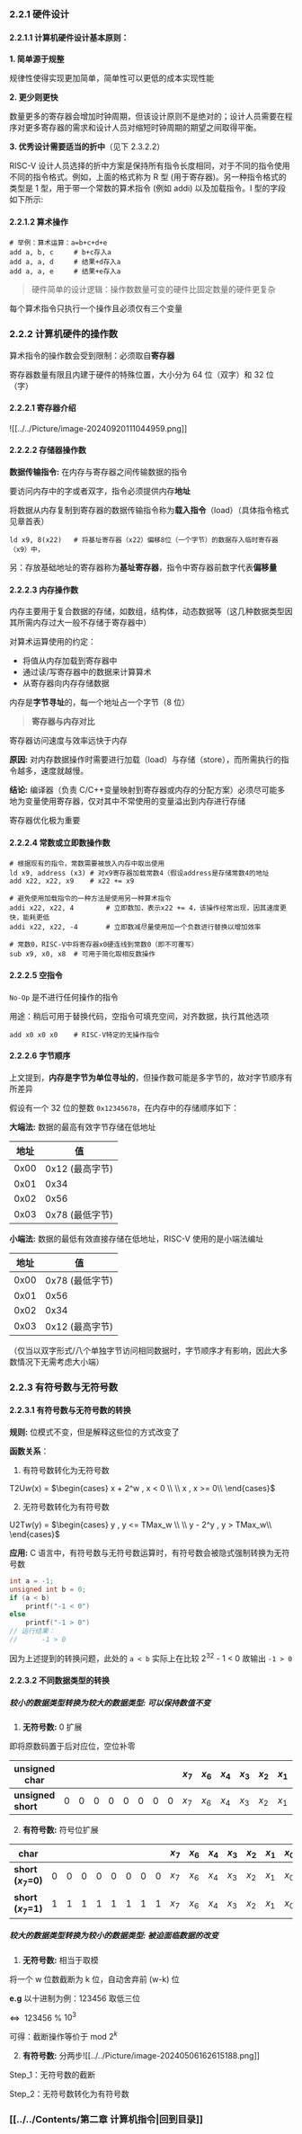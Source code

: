 ### 2.2.1 硬件设计

#### 2.2.1.1 计算机硬件设计基本原则：

**1. 简单源于规整**

规律性使得实现更加简单，简单性可以更低的成本实现性能

**2. 更少则更快**

数量更多的寄存器会增加时钟周期，但该设计原则不是绝对的；设计人员需要在程序对更多寄存器的需求和设计人员对缩短时钟周期的期望之间取得平衡。

**3. 优秀设计需要适当的折中**（见下 2.3.2.2）

RISC-V 设计人员选择的折中方案是保持所有指令长度相同，对于不同的指令使用不同的指令格式。例如，上面的格式称为 R 型 (用于寄存器)。另一种指令格式的类型是 1 型，用于带一个常数的算术指令 (例如 addi) 以及加载指令。I 型的字段如下所示:

#### 2.2.1.2 算术操作

```assembly
# 举例：算术运算：a=b+c+d+e
add a, b, c 	# b+c存入a
add a, a, d 	# 结果+d存入a
add a, a, e 	# 结果+e存入a
```

> 硬件简单的设计逻辑：操作数数量可变的硬件比固定数量的硬件更复杂

每个算术指令只执行一个操作且必须仅有三个变量

### 2.2.2 计算机硬件的操作数

算术指令的操作数会受到限制：必须取自**寄存器**

寄存器数量有限且内建于硬件的特殊位置，大小分为 64 位（双字）和 32 位（字）

#### 2.2.2.1 寄存器介绍
![[../../Picture/image-20240920111044959.png]]
#### 2.2.2.2 存储器操作数

**数据传输指令:**  在内存与寄存器之间传输数据的指令

要访问内存中的字或者双字，指令必须提供内存**地址**

将数据从内存复制到寄存器的数据传输指令称为**载入指令**（load）（具体指令格式见章首表）

```assembly
ld x9, 8(x22)	# 将基址寄存器（x22）偏移8位（一个字节）的数据存入临时寄存器（x9）中，
```

另：存放基础地址的寄存器称为**基址寄存器**，指令中寄存器前数字代表**偏移量**

#### 2.2.2.3 内存操作数

内存主要用于复合数据的存储，如数组，结构体，动态数据等（这几种数据类型因其所需内存过大一般不存储于寄存器中）

对算术运算使用的约定：

- 将值从内存加载到寄存器中
- 通过读/写寄存器中的数据来计算算术
- 从寄存器向内存存储数据

内存是**字节寻址**的，每一个地址占一个字节（8 位）

> **寄存器与内存对比**

寄存器访问速度与效率远快于内存

**原因:**  对内存数据操作时需要进行加载（load）与存储（store），而所需执行的指令越多，速度就越慢。

**结论:**  编译器（负责 C/C++变量映射到寄存器或内存的分配方案）必须尽可能多地为变量使用寄存器，仅对其中不常使用的变量溢出到内存进行存储

寄存器优化极为重要
#### 2.2.2.4 常数或立即数操作数
```assembly
# 根据现有的指令，常数需要被放入内存中取出使用
ld x9, address (x3)	# 对x9寄存器加载常数4（假设address是存储常数4的地址
add x22, x22, x9	# x22 += x9

# 避免使用加载指令的一种方法是使用另一种算术指令
addi x22, x22, 4		# 立即数加，表示x22 += 4，该操作经常出现，因其速度更快，能耗更低
addi x22, x22, -4		# 立即数减尽量使用加一个负数进行替换以增加效率

# 常数0，RISC-V中将寄存器x0硬连线到常数0（即不可覆写）
sub x9, x0, x8	# 可用于简化取相反数操作
```
#### 2.2.2.5 空指令

`No-Op` 是不进行任何操作的指令

用途：稍后可用于替换代码，空指令可填充空间，对齐数据，执行其他选项

```assembly
add x0 x0 x0	# RISC-V特定的无操作指令
```

#### 2.2.2.6 字节顺序

上文提到，**内存是字节为单位寻址的**，但操作数可能是多字节的，故对字节顺序有所差异

假设有一个 32 位的整数 `0x12345678`，在内存中的存储顺序如下：

**大端法:**  数据的最高有效字节存储在低地址

| 地址   | 值            |
| ---- | ------------ |
| 0x00 | 0x12  (最高字节) |
| 0x01 | 0x34         |
| 0x02 | 0x56         |
| 0x03 | 0x78  (最低字节) |

**小端法:**  数据的最低有效直接存储在低地址，RISC-V 使用的是小端法编址

| 地址   | 值            |
| ---- | ------------ |
| 0x00 | 0x78  (最低字节) |
| 0x01 | 0x56         |
| 0x02 | 0x34         |
| 0x03 | 0x12  (最高字节) |

（仅当以双字形式/八个单独字节访问相同数据时，字节顺序才有影响，因此大多数情况下无需考虑大小端）

### 2.2.3 有符号数与无符号数

#### 2.2.3.1 有符号数与无符号数的转换

**规则:** 位模式不变，但是解释这些位的方式改变了

**函数关系**：

1. 有符号数转化为无符号数

T2U$w$(x) = $\begin{cases}
	x + 2^w , x < 0 \\
	 \\
	x , x >= 0\\ 
\end{cases}$

2. 无符号数转化为有符号数

U2T$w$(y) = $\begin{cases}
	y , y <= TMax_w \\
	 \\
	y - 2^y , y > TMax_w\\ 
\end{cases}$​

**应用:** C 语言中，有符号数与无符号数运算时，有符号数会被隐式强制转换为无符号数

```c
int a = -1;
unsigned int b = 0;
if (a < b)
    printf("-1 < 0")
else 
    printf("-1 > 0")
// 运行结果：
// 		-1 > 0
```

因为上述提到的转换问题，此处的 `a < b` 实际上在比较 $2^{32}$ - 1 < 0 故输出 `-1 > 0`

#### 2.2.3.2 不同数据类型的转换

##### **较小的数据类型转换为较大的数据类型:** 可以保持数值不变

1. **无符号数:** 0 扩展

即将原数码置于后对应位，空位补零

| unsigned char      |     |     |     |     |     |     |     |     | $x_7$ | $x_6$ | $x_4$ | $x_3$ | $x_2$ | $x_1$ | $x_0$ |
| ------------------ | --- | --- | --- | --- | --- | --- | --- | --- | ----- | ----- | ----- | ----- | ----- | ----- | ----- |
| **unsigned short** | 0   | 0   | 0   | 0   | 0   | 0   | 0   | 0   | $x_7$ | $x_6$ | $x_4$ | $x_3$ | $x_2$ | $x_1$ | $x_0$ |

2. **有符号数:** 符号位扩展

| char |      |      |      |      |      |      |      |      | $x_7$ | $x_6$ | $x_4$ | $x_3$ | $x_2$ | $x_1$ | $x_0$ |
| ------------- | ---- | ---- | ---- | ---- | ---- | ---- | ---- | ---- | ---- | ---- | ---- | ---- | ---- | ---- | ---- |
| **short ($x_7$=0)** | 0    | 0    | 0    | 0    | 0    | 0    | 0    | 0    | $x_7$ | $x_6$ | $x_4$ | $x_3$ | $x_2$ | $x_1$ | $x_0$ |
| **short ($x_7$=1)** | 1   | 1   | 1   | 1   | 1   | 1   | 1   | 1   | $x_7$ | $x_6$ | $x_4$ | $x_3$ | $x_2$ | $x_1$ | $x_0$ |

##### **较大的数据类型转换为较小的数据类型:** 被迫面临数据的改变

1. **无符号数:** 相当于取模

将一个 w 位数截断为 k 位，自动舍弃前 (w-k) 位

**e.g** 以十进制为例：123456 取低三位

$\Leftrightarrow$ ​ 123456 % $10^3$

可得：截断操作等价于 mod $2^k$

2.  **有符号数:** 分两步![[../../Picture/image-20240506162615188.png]]

Step_1：无符号数的截断

Step_2：无符号数转化为有符号数

### [[../../Contents/第二章 计算机指令|回到目录]]